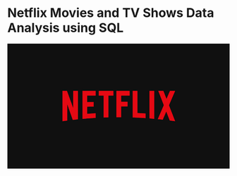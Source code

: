 # Netflix Movies and TV Shows Data Analysis using SQL

![Netflix Logo](https://github.com/konetipavankalyan626/netflix_sql_project/blob/main/netflix.jpg)
